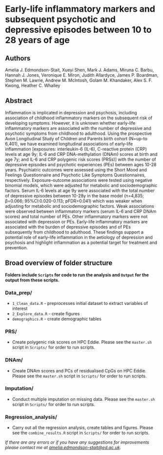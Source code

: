 # Early-life inflammatory markers and subsequent psychotic and depressive episodes between 10 to 28 years of age

## Authors
Amelia J. Edmondson-Stait, Xueyi Shen, Mark J. Adams, Miruna C. Barbu, Hannah J. Jones, Veronique E. Miron, Judith Allardyce, James P. Boardman, Stephen M. Lawrie, Andrew M. McIntosh, Golam M. Khandaker, Alex S. F. Kwong, Heather C. Whalley

## Abstract
Inflammation is implicated in depression and psychosis, including association of childhood inflammatory markers on the subsequent risk of developing symptoms. However, it is unknown whether early-life inflammatory markers are associated with the number of depressive and psychotic symptoms from childhood to adulthood.  Using the prospective Avon Longitudinal Study of Children and Parents birth cohort (N=up-to 6,401), we have examined longitudinal associations of early-life inflammation [exposures: interleukin-6 (IL-6), C-reactive protein (CRP) levels at age 9y; IL-6 and CRP DNA-methylation (DNAm) scores at birth and age 7y; and IL-6 and CRP polygenic risk scores (PRSs)] with the number of depressive episodes and psychotic experiences (PEs) between ages 10-28 years. Psychiatric outcomes were assessed using the Short Mood and Feelings Questionnaire and Psychotic Like Symptoms Questionnaires, respectively. Exposure-outcome associations were tested using negative binomial models, which were adjusted for metabolic and sociodemographic factors. Serum IL-6 levels at age 9y were associated with the total number of depressive episodes between 10-28y in the base model (n=4,835; β=0.066; 95%CI:0.020-0.113; pFDR=0.041) which was weaker when adjusting for metabolic and sociodemographic factors. Weak associations were observed between inflammatory markers (serum IL-6 and CRP DNAm scores) and total number of PEs. Other inflammatory markers were not associated with depression or PEs. Early-life inflammatory markers are associated with the burden of depressive episodes and of PEs subsequently from childhood to adulthood. These findings support a potential role of early-life inflammation in the aetiology of depression and psychosis and highlight inflammation as a potential target for treatment and prevention. 

## Broad overview of folder structure
**Folders include `Scripts` for code to run the analysis and `Output` for the output from these scripts.**
### Data_prep/
* `1_Clean_data.R` - preprocesses initial dataset to extract variables of interest
* `2_Explore_data.R` - create figures 
* `demographics.R` - create demographic tables
### PRS/
* Create polygenic risk scores on HPC Eddie. Please see the `master.sh` script in `Scripts/` for order to run scripts.
### DNAm/
* Create DNAm scores and PCs of residualised CpGs on HPC Eddie. Please see the `master.sh` script in `Scripts/` for order to run scripts.
### Imputation/
* Conduct multiple imputation on missing data. Please see the `master.sh` script in `Scripts/` for order to run scripts.
### Regression_analysis/
* Carry out all the regression analysis, create tables and figures. Please see the `combine_results.R` script in `Scripts/` for order to run scripts.

*If there are any errors or if you have any suggestions for improvements please contact me at amelia.edmondson-stait@ed.ac.uk.*
